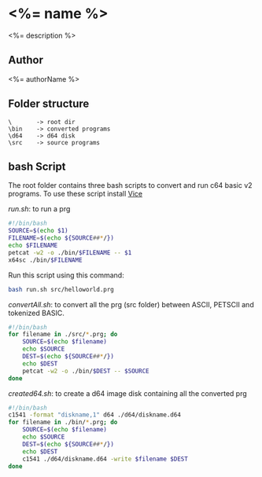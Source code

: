 # <%= name %>

<%= description %>

## Author
<%= authorName %>

## Folder structure

```
\       -> root dir
\bin    -> converted programs
\d64    -> d64 disk
\src    -> source programs
```

## bash Script

The root folder contains three bash scripts to convert and run c64 basic v2 programs. To use these script install [Vice](https://vice-emu.sourceforge.io/)

*run.sh*: to run a prg

```bash
#!/bin/bash
SOURCE=$(echo $1)
FILENAME=$(echo ${SOURCE##*/})
echo $FILENAME
petcat -w2 -o ./bin/$FILENAME -- $1
x64sc ./bin/$FILENAME
```

Run this script using this command:

```bash
bash run.sh src/helloworld.prg
```


*convertAll.sh*: to convert all the prg (src folder) between ASCII, PETSCII and tokenized BASIC.

```bash
#!/bin/bash
for filename in ./src/*.prg; do
    SOURCE=$(echo $filename)
    echo $SOURCE
    DEST=$(echo ${SOURCE##*/})
    echo $DEST
    petcat -w2 -o ./bin/$DEST -- $SOURCE
done
```

*created64.sh*: to create a d64 image disk containing all the converted prg

```bash
#!/bin/bash
c1541 -format "diskname,1" d64 ./d64/diskname.d64
for filename in ./bin/*.prg; do
    SOURCE=$(echo $filename)
    echo $SOURCE
    DEST=$(echo ${SOURCE##*/})
    echo $DEST
    c1541 ./d64/diskname.d64 -write $filename $DEST
done
```